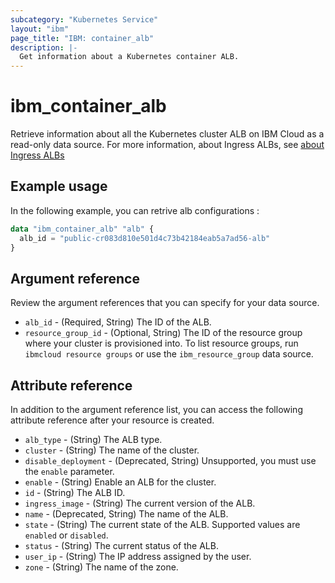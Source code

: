 ```yaml
---
subcategory: "Kubernetes Service"
layout: "ibm"
page_title: "IBM: container_alb"
description: |-
  Get information about a Kubernetes container ALB.
---
```


# ibm_container_alb
Retrieve information about all the Kubernetes cluster ALB on IBM Cloud as a read-only data source.  For more information, about Ingress ALBs, see [about Ingress ALBs](https://cloud.ibm.com/docs/containers?topic=containers-ingress-about)

## Example usage

In the following example, you can retrive alb configurations :

```terraform
data "ibm_container_alb" "alb" {
  alb_id = "public-cr083d810e501d4c73b42184eab5a7ad56-alb"
}

```
## Argument reference
Review the argument references that you can specify for your data source. 

- `alb_id` - (Required, String) The ID of the ALB.
- `resource_group_id` - (Optional, String) The ID of the resource group where your cluster is provisioned into. To list resource groups, run `ibmcloud resource groups` or use the `ibm_resource_group` data source.

## Attribute reference
In addition to the argument reference list, you can access the following attribute reference after your resource is created.

- `alb_type` - (String) The ALB type.
- `cluster` - (String) The name of the cluster.
- `disable_deployment` - (Deprecated, String) Unsupported, you must use the `enable` parameter.
- `enable` - (String) Enable an ALB for the cluster.
- `id` - (String) The ALB ID.
- `ingress_image` - (String) The current version of the ALB.
- `name` - (Deprecated, String) The name of the ALB.
- `state` - (String) The current state of the ALB. Supported values are `enabled` or `disabled`.
- `status` - (String) The current status of the ALB.
- `user_ip` - (String) The IP address assigned by the user.
- `zone` - (String) The name of the zone.
